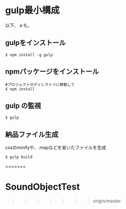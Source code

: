 # gulp最小構成

以下、メモ。

## gulpをインストール

```
$ npm install -g gulp
```

## npmパッケージをインストール

```
#プロジェクトのディレクトリに移動して
$ npm install
```

## gulp の監視

```
$ gulp
```

## 納品ファイル生成

cssのminifyや、.mapなどを省いたファイルを生成

```
$ gulp build
```
=======
# SoundObjectTest
>>>>>>> origin/master
